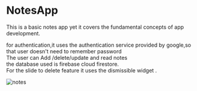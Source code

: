 # NotesApp

This is a basic notes app yet it covers the fundamental concepts of app development.


for authentication,it  uses the authentication service provided by google,so that user doesn't need to remember password  
The user can Add /delete/update and read  notes   
the database used is firebase cloud firestore.  
For the slide to delete feature it uses the dismissible widget .

![notes](https://user-images.githubusercontent.com/65781940/103475855-e7aac280-4dd6-11eb-9e01-d93a5be71d51.gif)

